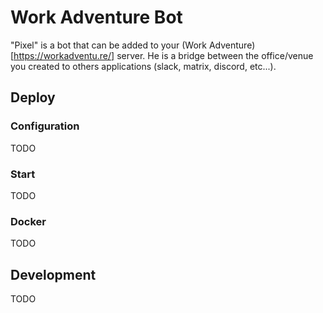# Work Adventure Bot

"Pixel" is a bot that can be added to your (Work Adventure)[https://workadventu.re/] server. He is a bridge between the office/venue you created to others applications (slack, matrix, discord, etc...).

## Deploy

### Configuration

TODO

### Start

TODO

### Docker

TODO

## Development

TODO